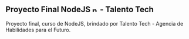 ## Proyecto Final NodeJS <img src="https://cdn.jsdelivr.net/gh/devicons/devicon/icons/nodejs/nodejs-original.svg" alt="nodejs" width="16" height="16"/> - Talento Tech

Proyecto final, curso de NodeJS, brindado por Talento Tech - Agencia de Habilidades para el Futuro.
